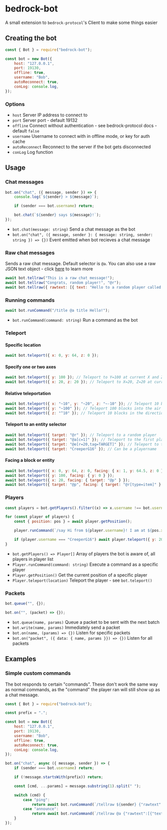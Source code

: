 # bedrock-bot

A small extension to `bedrock-protocol`'s Client to make some things easier

## Creating the bot

```js
const { Bot } = require("bedrock-bot");

const bot = new Bot({
    host: "127.0.0.1",
    port: 19130,
    offline: true,
    username: "Bob",
    autoReconnect: true,
    conLog: console.log,
});
```

### Options

-   `host` Server IP address to connect to
-   `port` Server port - default 19132
-   `offline` Connect without authentication - see bedrock-protocol docs - default `false`
-   `username` Username to connect with in offline mode, or key for auth cache
-   `autoReconnect` Reconnect to the server if the bot gets disconnected
-   `conLog` Log function

## Usage

### Chat messages

```js
bot.on("chat", ({ message, sender }) => {
    console.log(`${sender} > ${message}`);

    if (sender === bot.username) return;

    bot.chat(`${sender} says ${message}!`);
});
```

-   `bot.chat(message: string)` Send a chat message as the bot
-   `bot.on("chat", ({ message, sender }: { message: string, sender: string }) => {})` Event emitted when bot recieves a chat message

### Raw chat messages

Sends a raw chat message. Default selector is `@a`. You can also use a raw JSON text object - click [here](https://minecraft.fandom.com/wiki/Raw_JSON_text_format#Bedrock_Edition) to learn more

```js
await bot.tellraw("This is a raw chat message!");
await bot.tellraw("Congrats, random player!", "@r");
await bot.tellraw({ rawtext: [{ text: "Hello to a random player called " }, { selector: "@r" }, { text: "!" }] });
```

### Running commands

```js
await bot.runCommand("/title @a title Hello!");
```

-   `bot.runCommand(command: string)` Run a command as the bot

### Teleport

#### Specific location

```js
await bot.teleport({ x: 0, y: 64, z: 0 });
```

#### Specify one or two axes

```js
await bot.teleport({ y: 100 }); // Teleport to Y=100 at current X and Z
await bot.teleport({ x: 20, z: 20 }); // Teleport to X=20, Z=20 at current Y
```

#### Relative teleportation

```js
await bot.teleport({ x: "~10", y: "~20", z: "~-10" }); // Teleport 10 blocks towards positive X, 20 blocks higher, and 10 blocks north
await bot.teleport({ y: "~100" }); // Teleport 100 blocks into the air
await bot.teleport({ z: "^10" }); // Teleport 10 blocks in the direction the bot is looking
```

#### Teleport to an entity selector

```js
await bot.teleport({ target: "@r" }); // Teleport to a random player
await bot.teleport({ target: "@a[c=1]" }); // Teleport to the first player choice
await bot.teleport({ target: "@e[r=20,tag=TARGET]" }); // Teleport to the entity in a 20 block radius around the bot which has got the tag "TARGET"
await bot.teleport({ target: "CreeperG16" }); // Can be a playername
```

#### Facing a block or entity

```js
await bot.teleport({ x: 0, y: 64, z: 0, facing: { x: 1, y: 64.5, z: 0 } });
await bot.teleport({ y: 100, facing: { y: 0 } });
await bot.teleport({ x: 20, facing: { target: "@p" } });
await bot.teleport({ target: "@p", facing: { target: "@r[type=item]" } });
```

### Players

```js
const players = bot.getPlayers().filter((x) => x.username !== bot.username);

for (const player of players) {
    const { position: pos } = await player.getPosition();

    player.runCommand(`/say Hi from ${player.username}! I am at ${pos.x}, ${pos.y}, ${pos.z}.`);

    if (player.username === "CreeperG16") await player.teleport({ y: 200 });
}
```

-   `bot.getPlayers() => Player[]` Array of players the bot is aware of, all players in player list
-   `Player.runCommand(command: string)` Execute a command as a specific player
-   `Player.getPosition()` Get the current position of a specific player
-   `Player.teleport(location)` Teleport the player - see `bot.teleport()`

### Packets

```js
bot.queue("", {});

bot.on("", (packet) => {});
```

-   `bot.queue(name, params)` Queue a packet to be sent with the next batch
-   `bot.write(name, params)` Immediately send a packet
-   `bot.on(name, (params) => {})` Listen for specific packets
-   `bot.on("packet", ({ data: { name, params }}) => {})` Listen for all packets

## Examples

### Simple custom commands

The bot responds to certain "commands". These don't work the same way as normal commands, as the "command" the player ran will still show up as a chat message.

```js
const { Bot } = require("bedrock-bot");

const prefix = ".";

const bot = new Bot({
    host: "127.0.0.1",
    port: 19130,
    username: "Bob",
    offline: true,
    autoReconnect: true,
    conLog: console.log,
});

bot.on("chat", async ({ message, sender }) => {
    if (sender === bot.username) return;

    if (!message.startsWith(prefix)) return;

    const [cmd, ...params] = message.substring(1).split(" ");

    switch (cmd) {
        case "ping":
            return await bot.runCommand(`/tellraw ${sender} {"rawtext":[{"text":"Pong!"}]}`);
        case "announce":
            return await bot.runCommand(`/tellraw @a {"rawtext":[{"text":"§lAnnouncement: ${params.join(" ")}"}]}`);
    }
});
```
